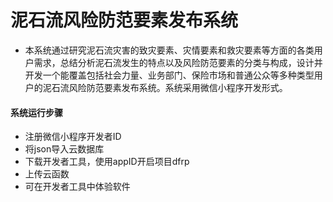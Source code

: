 # 泥石流风险防范要素发布系统

- 本系统通过研究泥石流灾害的致灾要素、灾情要素和救灾要素等方面的各类用户需求，总结分析泥石流发生的特点以及风险防范要素的分类与构成，设计并开发一个能覆盖包括社会力量、业务部门、保险市场和普通公众等多种类型用户的泥石流风险防范要素发布系统。系统采用微信小程序开发形式。
#### 系统运行步骤
- 注册微信小程序开发者ID
- 将json导入云数据库
- 下载开发者工具，使用appID开启项目dfrp
- 上传云函数
- 可在开发者工具中体验软件